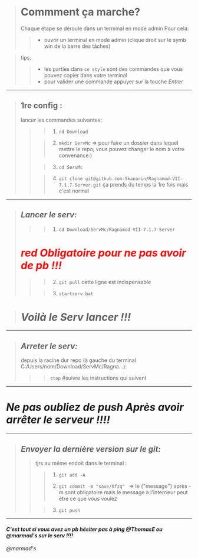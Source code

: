 > # **Commment ça marche?**
>
> Chaque étape se déroule dans un terminal en mode admin
>Pour cela:
>> - ouvrir un terminal en mode admin (clique droit sur le symb win de la barre des tâches)

> tips:
>> - les parties dans `ce style` sont des commandes que vous pouvez copier dans votre terminal
>> - pour valider une commande appuyer sur la touche *Entrer*

---

> ## **1re config :** 
> lancer les commandes suivantes:
>
>>> 1. `cd Download` 
>>
>>> 2. `mkdir ServMc` => pour faire un dossier dans lequel mettre le repo, vous pouvez changer le nom à votre convenance:\)
>>
>>> 3. `cd ServMc`
>>
>>> 4. `git clone git@github.com:Skanarin/Ragnamod-VII-7.1.7-Server.git`
>>> ça prends du temps la 1re fois mais c'est normal 

---

> ## ***Lancer le serv:***
>>> 1. `cd Download/ServMc/Ragnamod-VII-7.1.7-Server`
>>
> # <span style="color:red">*red* ***Obligatoire pour ne pas avoir de pb !!!*** </span>
>>> 2. `git pull` cette ligne est indispensable
>>
>>> 3. `startserv.bat`

> # ***Voilà le Serv lancer !!!***

***

> ## ***Arreter le serv:***
>
> depuis la racine dur repo (à gauche du terminal C:/Users/nom/Download/ServMc/Ragna...):
>>> `stop`   #suivre les instructions qui suivent
>

---

# ***Ne pas oubliez de push Après avoir arrêter le serveur !!!!***

---

> ## ***Envoyer la dernière version sur le git:***
>
>> tjrs au même endoit dans le terminal :
>>>
>>> 1. `git add -A`
>>>
>>> 2. `git commit -m "save/hfzq" ` => le {"message"} après -m sont obligatoire mais le message à l'interrieur peut être ce que vous voulez
>>
>>> 3. `git push`

---

#### ***C'est tout si vous avez un pb hésiter pas à ping @ThomasE ou @marmad's sur le serv !!!!***                      

*@marmad's*